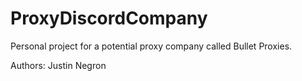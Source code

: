 # ProxyDiscordCompany

Personal project for a potential proxy company called Bullet Proxies.

Authors: Justin Negron
